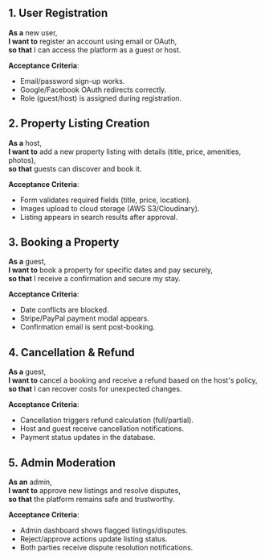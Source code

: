 ## 1. User Registration
**As a** new user,  
**I want to** register an account using email or OAuth,  
**so that** I can access the platform as a guest or host.  

**Acceptance Criteria**:  
- Email/password sign-up works.  
- Google/Facebook OAuth redirects correctly.  
- Role (guest/host) is assigned during registration.  

## 2. Property Listing Creation  
**As a** host,  
**I want to** add a new property listing with details (title, price, amenities, photos),  
**so that** guests can discover and book it.  

**Acceptance Criteria**:  
- Form validates required fields (title, price, location).  
- Images upload to cloud storage (AWS S3/Cloudinary).  
- Listing appears in search results after approval.  

## 3. Booking a Property  
**As a** guest,  
**I want to** book a property for specific dates and pay securely,  
**so that** I receive a confirmation and secure my stay.  

**Acceptance Criteria**:  
- Date conflicts are blocked.  
- Stripe/PayPal payment modal appears.  
- Confirmation email is sent post-booking.  

## 4. Cancellation & Refund  
**As a** guest,  
**I want to** cancel a booking and receive a refund based on the host's policy,  
**so that** I can recover costs for unexpected changes.  

**Acceptance Criteria**:  
- Cancellation triggers refund calculation (full/partial).  
- Host and guest receive cancellation notifications.  
- Payment status updates in the database.  

## 5. Admin Moderation  
**As an** admin,  
**I want to** approve new listings and resolve disputes,  
**so that** the platform remains safe and trustworthy.  

**Acceptance Criteria**:  
- Admin dashboard shows flagged listings/disputes.  
- Reject/approve actions update listing status.  
- Both parties receive dispute resolution notifications.  